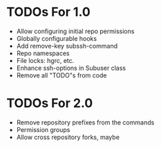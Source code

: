
# TODOs For 1.0

- Allow configuring initial repo permissions
- Globally configurable hooks
- Add remove-key subssh-command
- Repo namespaces
- File locks: hgrc, etc.
- Enhance ssh-options in Subuser class
- Remove all "TODO"s from code



# TODOs For 2.0

- Remove repository prefixes from the commands
- Permission groups
- Allow cross repository forks, maybe


